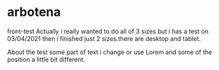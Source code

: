 # arbotena
front-test
Actually i really wanted to do all of 3 sizes but i has a test on 03/04/2021 then i finished just 2 sizes.there are desktop and tablet.

About the test some part of text i change or use Lorem and some of the position a little bit different.
